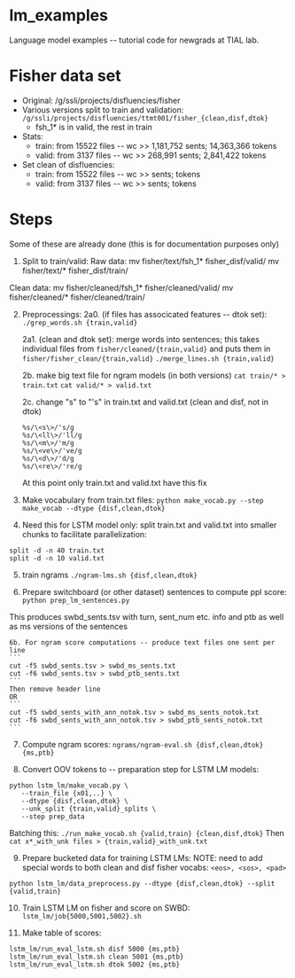 # lm_examples
Language model examples -- tutorial code for newgrads at TIAL lab.

# Fisher data set
* Original: /g/ssli/projects/disfluencies/fisher
* Various versions split to train and validation: `/g/ssli/projects/disfluencies/ttmt001/fisher_{clean,disf,dtok}`
    * fsh_1* is in valid, the rest in train
* Stats: 
    * train: from 15522 files -- wc >> 1,181,752 sents; 14,363,366 tokens
    * valid: from 3137 files -- wc >> 268,991 sents; 2,841,422 tokens
* Set clean of disfluencies:
    * train: from 15522 files -- wc >>  sents; tokens
    * valid: from 3137 files -- wc >>  sents; tokens

# Steps
Some of these are already done (this is for documentation purposes only)
1. Split to train/valid:
Raw data: mv fisher/text/fsh_1* fisher_disf/valid/
          mv fisher/text/* fisher_disf/train/

Clean data: mv fisher/cleaned/fsh_1* fisher/cleaned/valid/
            mv fisher/cleaned/* fisher/cleaned/train/ 


2. Preprocessings:
    2a0. (if files has associcated features -- dtok set):
    `./grep_words.sh {train,valid}`

    2a1. (clean and dtok set): merge words into sentences; this takes individual files from `fisher/cleaned/{train,valid}` and puts them in `fisher/fisher_clean/{train,valid}`
    `./merge_lines.sh {train,valid}`

    2b. make big text file for ngram models (in both versions)
    `cat train/* > train.txt`
    `cat valid/* > valid.txt`

    2c. change "s" to "'s" in train.txt and valid.txt (clean and disf, not in dtok)
    ```
    %s/\<s\>/'s/g
    %s/\<ll\>/'ll/g
    %s/\<m\>/'m/g
    %s/\<ve\>/'ve/g
    %s/\<d\>/'d/g
    %s/\<re\>/'re/g
    ```
    At this point only train.txt and valid.txt have this fix

3. Make vocabulary from train.txt files:
`python make_vocab.py --step make_vocab --dtype {disf,clean,dtok}`

4. Need this for LSTM model only: split train.txt and valid.txt into smaller chunks to facilitate parallelization:
```
split -d -n 40 train.txt
split -d -n 10 valid.txt
```

5. train ngrams
`./ngram-lms.sh {disf,clean,dtok}`

6. Prepare switchboard (or other dataset) sentences to compute ppl score:
`python prep_lm_sentences.py`

This produces swbd_sents.tsv with turn, sent_num etc. info and ptb as well as ms
versions of the sentences

    6b. For ngram score computations -- produce text files one sent per line
    ```
    cut -f5 swbd_sents.tsv > swbd_ms_sents.txt
    cut -f6 swbd_sents.tsv > swbd_ptb_sents.txt
    ```
    Then remove header line
    OR
    ```
    cut -f5 swbd_sents_with_ann_notok.tsv > swbd_ms_sents_notok.txt
    cut -f6 swbd_sents_with_ann_notok.tsv > swbd_ptb_sents_notok.txt
    ```

7. Compute ngram scores:
`ngrams/ngram-eval.sh {disf,clean,dtok} {ms,ptb}`

8. Convert OOV tokens to <unk> -- preparation step for LSTM LM models:
```
python lstm_lm/make_vocab.py \
   --train_file {x01,..} \
   --dtype {disf,clean,dtok} \
   --unk_split {train,valid}_splits \
   --step prep_data
```

Batching this:
`./run_make_vocab.sh {valid,train} {clean,disf,dtok}`
Then `cat x*_with_unk files > {train,valid}_with_unk.txt`

9. Prepare bucketed data for training LSTM LMs:
NOTE: need to add special words to both clean and disf fisher vocabs: 
`<eos>, <sos>, <pad>`

`python lstm_lm/data_preprocess.py --dtype {disf,clean,dtok} --split {valid,train}`

10. Train LSTM LM on fisher and score on SWBD:
`lstm_lm/job{5000,5001,5002}.sh`

11. Make table of scores:
```
lstm_lm/run_eval_lstm.sh disf 5000 {ms,ptb}
lstm_lm/run_eval_lstm.sh clean 5001 {ms,ptb}
lstm_lm/run_eval_lstm.sh dtok 5002 {ms,ptb}
```


